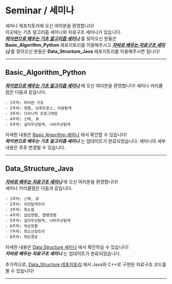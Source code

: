 # Seminar / 세미나
세미나 레포지토리에 오신 여러분을 환영합니다!  
이곳에는 기초 알고리즘 세미나와 자료구조 세미나가 있습니다.  
<ins>***파이썬으로 배우는 기초 알고리즘 세미나***</ins> 를 찾아오신 분들은 **Basic_Algorithm_Python** 레포지토리를 이용해주시고
<ins>***자바로 배우는 자료구조 세미나***</ins> 를 찾아오신 분들은 **Data_Structure_Java** 레포지토리를 이용해주시면 됩니다!  

* * *

## Basic_Algorithm_Python
<ins>***파이썬으로 배우는 기초 알고리즘 세미나***</ins> 에 오신 여러분을 환영합니다! 
세미나 커리큘럼은 다음과 같습니다.  

    - 1주차: 파이썬 기초  
    - 2주차: 정렬, 브루트포스, 이분탐색  
    - 3주차: 다이나믹 프로그래밍  
    - 4주차: 스택, 큐  
    - 5주차: 깊이우선탐색, 너비우선탐색  

자세한 내용은 [Basic Algorithm 세미나](https://github.com/7dudtj/Seminar/tree/main/Basic_Algorithm_Python) 에서 확인할 수 있습니다!  
***파이썬으로 배우는 기초 알고리즘 세미나*** 는 업데이트가 완료되었습니다. 
세미나의 세부 내용은 추후 변경될 수 있습니다.    

* * *

## Data_Structure_Java
<ins>***자바로 배우는 자료구조 세미나***</ins> 에 오신 여러분을 환영합니다!  
세미나 커리큘럼은 다음과 같습니다.  

    - 1주차: 스택, 큐  
    - 2주차: 이진탐색트리  
    - 3주차: 최소힙  
    - 4주차: 삽입정렬, 합병정렬   
    - 5주차: 깊이우선탐색, 너비우선탐색   
    - 6주차: 위상정렬   
    - 7주차: 최소신장트리  
    - 8주차: 최단경로  

자세한 내용은 [Data Structure 세미나](https://github.com/7dudtj/Seminar/tree/main/Data_Structure_Java) 에서 확인하실 수 있습니다!  
***자바로 배우는 자료구조 세미나*** 는 업데이트가 완료되었습니다. 

추가적으로, [Data_Structure 레포지토리](https://github.com/7dudtj/Data_Structure) 에서 Java와 C++로 구현된 자료구조 코드를 볼 수 있습니다! 

* * *
